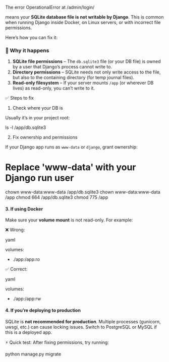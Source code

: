 The error OperationalError at /admin/login/

means your **SQLite database file is not writable by Django**. This is common when running Django inside Docker, on Linux servers, or with incorrect file permissions.

Here’s how you can fix it:

### 🔎 Why it happens

1. **SQLite file permissions** – The `db.sqlite3` file (or your DB file) is owned by a user that Django’s process cannot write to.
2. **Directory permissions** – SQLite needs not only write access to the file, but also to the containing directory (for temp journal files).
3. **Read-only filesystem** – If your server mounts `/app` (or wherever DB lives) as read-only, you can’t write to it.

✅ Steps to fix

1. Check where your DB is

Usually it’s in your project root:


ls -l /app/db.sqlite3


2. Fix ownership and permissions

If your Django app runs as `www-data` or `django`, grant ownership:


# Replace 'www-data' with your Django run user
chown www-data:www-data /app/db.sqlite3
chown www-data:www-data /app
chmod 664 /app/db.sqlite3
chmod 775 /app


#### 3. If using Docker

Make sure your **volume mount** is not read-only. For example:

❌ Wrong:

yaml

volumes:
  - ./app:/app:ro


✅ Correct:

yaml

volumes:
  - ./app:/app:rw

#### 4. If you’re deploying to production

SQLite is **not recommended for production**. Multiple processes (gunicorn, uwsgi, etc.) can cause locking issues. Switch to PostgreSQL or MySQL if this is a deployed app.

⚡ Quick test:
After fixing permissions, try running:

python manage.py migrate

